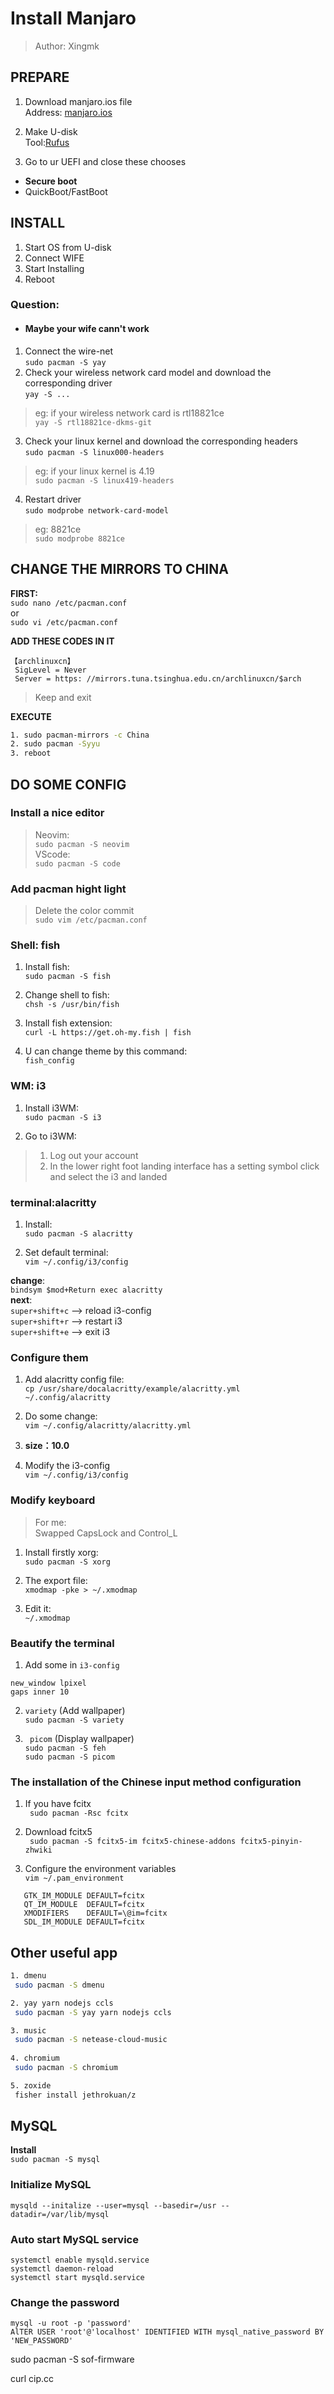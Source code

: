 # **Install Manjaro** 
> Author: Xingmk

## PREPARE
1. Download manjaro.ios file   
Address: [manjaro.ios](https://manjaro.org/download/) 

2. Make U-disk   
Tool:[Rufus](https://rufus.ie/zh/)   
 
3. Go to ur UEFI and close these chooses    
- **Secure boot**  
- QuickBoot/FastBoot


## INSTALL 
1. Start OS from U-disk
2. Connect WIFE
3. Start Installing
4. Reboot
 
### Question:
- #### Maybe your wife cann't work
 
1. Connect the wire-net  
`sudo pacman -S yay`  
2. Check your wireless network card model and download the corresponding driver  
`yay -S ...` 

> eg: if your wireless network card is rtl18821ce  
> `yay -S rtl18821ce-dkms-git` 
3. Check your linux kernel and download the corresponding headers   
`sudo pacman -S linux000-headers` 
 
>eg: if your linux kernel is 4.19   
>`sudo pacman -S linux419-headers` 

4. Restart driver  
`sudo modprobe network-card-model` 
> eg: 8821ce  
> `sudo modprobe 8821ce` 

## CHANGE THE MIRRORS TO CHINA 
**FIRST:**  
`sudo nano /etc/pacman.conf `  
or   
`sudo vi /etc/pacman.conf` 
 
**ADD THESE CODES IN IT**  
```
【archlinuxcn】
 SigLevel = Never
 Server = https: //mirrors.tuna.tsinghua.edu.cn/archlinuxcn/$arch
```
> Keep and exit  

**EXECUTE** 
```sh
1. sudo pacman-mirrors -c China
2. sudo pacman -Syyu
3. reboot
```

## DO SOME CONFIG
### Install a nice editor
> Neovim:  
 `sudo pacman -S neovim`  
 VScode:  
 `sudo pacman -S code` 
>

### Add pacman hight light
   
> Delete the color commit    
`sudo vim /etc/pacman.conf`    
    

### Shell: fish 

1. Install fish:  
`sudo pacman -S fish`

2. Change shell to fish:  
`chsh -s /usr/bin/fish`  

3. Install fish extension:  
`curl -L https://get.oh-my.fish | fish`   

4. U can change theme by this command:  
`fish_config`
 

### WM: i3
1. Install i3WM:  
`sudo pacman -S i3` 
        
2. Go to i3WM:
>  1. Log out your account 
> 2. In the lower right foot landing interface has a setting symbol click and select the i3 and landed

   
### terminal:alacritty

1. Install:  
`sudo pacman -S alacritty`    

2. Set default terminal:   
`vim ~/.config/i3/config`   

**change**:  
`bindsym $mod+Return exec alacritty`    
**next**:  
`super+shift+c` -->  reload i3-config   
`super+shift+r` -->  restart i3  
`super+shift+e` -->  exit i3   
 
### Configure them
1. Add alacritty config file:  
`cp /usr/share/docalacritty/example/alacritty.yml ~/.config/alacritty`

2. Do some change:  
`vim ~/.config/alacritty/alacritty.yml` 

3. **size：10.0**  
 
4. Modify the i3-config  
`vim ~/.config/i3/config`      

### Modify keyboard
> For me:   
> Swapped CapsLock and Control_L
1. Install firstly xorg:  
`sudo pacman -S xorg`
    
2. The export file:  
`xmodmap -pke > ~/.xmodmap`

3. Edit it:  
`~/.xmodmap` 


### Beautify the terminal

1. Add some in `i3-config`  
```
new_window lpixel    
gaps inner 10       
```
2. ` variety ` (Add wallpaper)  
`sudo pacman -S variety`  
 
3. ` picom` (Display wallpaper)   
`sudo pacman -S feh`  
`sudo pacman -S picom`

### The installation of the Chinese input method configuration
1. If you have fcitx  
` sudo pacman -Rsc fcitx`      
        
2. Download fcitx5   
` sudo pacman -S fcitx5-im fcitx5-chinese-addons fcitx5-pinyin-zhwiki`
      
3. Configure the environment variables  
`vim ~/.pam_environment`  
```
   GTK_IM_MODULE DEFAULT=fcitx
   QT_IM_MODULE  DEFAULT=fcitx
   XMODIFIERS    DEFAULT=\@im=fcitx
   SDL_IM_MODULE DEFAULT=fcitx
```


## Other useful app
```sh
1. dmenu 
 sudo pacman -S dmenu 

2. yay yarn nodejs ccls 
 sudo pacman -S yay yarn nodejs ccls

3. music
 sudo pacman -S netease-cloud-music
   
4. chromium
 sudo pacman -S chromium

5. zoxide
 fisher install jethrokuan/z 
```

## MySQL
**Install**    
`sudo pacman -S mysql`   

### Initialize MySQL
`mysqld --initalize --user=mysql --basedir=/usr --datadir=/var/lib/mysql` 

### Auto start MySQL service
```
systemctl enable mysqld.service
systemctl daemon-reload
systemctl start mysqld.service
```

### Change the password
`mysql -u root -p 'password'`   
`AlTER USER 'root'@'localhost' IDENTIFIED WITH mysql_native_password BY 'NEW_PASSWORD'`   


sudo pacman -S sof-firmware

curl cip.cc
